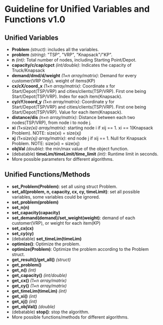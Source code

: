 # Guideline for Unified Variables and Functions v1.0

## Unified Variables
* **Problem** *(struct)*: includes all the variables.
* **problem** *(string)*: "TSP", "VRP", "Knapsack"/"KP".
*  **n** *(int)*: Total number of nodes, including Starting Point/Depot.
*  **capacity/c/cap/cpct** *(int/double)*: Indicates the capacity of Truck/Knapsack
*  **demand/dmd/d/weight** *(1×n array/matrix)*: Demand for every customer(VRP Only). weight of items(KP)
* **cx/cX/coord_x** *(1×n array/matrix)*: Coordinate x for Start/Depot(TSP/VRP) and cities/clients(TSP/VRP). First one being Start/Depot(TSP/VRP). Index for each item(Knapsack).
* **cy/cY/coord_y** *(1×n array/matrix)*: Coordinate y for Start/Depot(TSP/VRP) and cities/clients(TSP/VRP). First one being Start/Depot(TSP/VRP). Value for each item(Knapsack).
* **distance/dis** *(n×n array/matrix)*: Distance between each two nodes(TSP/VRP), from node i to node j.
* **xi** *(1×size(xi) array/matrix)*: starting node i if xij == 1. xi == 1(Knapsack Problem). NOTE: size(xi) = size(xj)
* **xj** *(1×size(xj) array/matrix)*: end node j if xij == 1. Null for Knapsack Problem. NOTE: size(xi) = size(xj)
* **objVal** *(double)*: the min/max value of the object function.
* (debatable) **timeLim/timeLimit/time_limit** *(int)*: Runtime limit in seconds.
* More possible parameters for different algorithms.

## Unified Functions/Methods
* **set_Problem(Problem)**: set all using struct Problem.
* **set_all(problem, n, capacity, cx, cy, timeLimit)**: set all possible variables, some variables could be ignored.
* **set_problem(problem)**
* **set_n(n)** 
* **set_capacity(capacity)** 
* **set_demand(demand)/set_weight(weight)**: demand of each customer(VRP), or weight for each item(KP)
* **set_cx(cx)** 
* **set_cy(cy)** 
* (debatable) **set_timeLim(timeLim)** 
* **optimize()**: Optimize the problem.
* **optimize(Problem)**: Optimize the problem according to the Problem struct.
* **get_result()/get_all()** *(struct)*
* **get_problem()**
* **get_n()** *(int)*
* **get_capacity()** *(int/double)*
* **get_cx()** *(1×n array/matrix)*
* **get_cy()** *(1×n array/matrix)*
* **get_timeLim(timeLim)** *(int)*
* **get_xi()** *(int)*
* **get_xj()** *(int)*
* **get_objVal()** *(double)*
* (debatable) **stop()**: stop the algorithm.
* More possible functions/methods for different algorithms.
